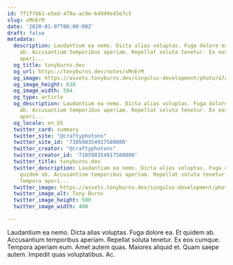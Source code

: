 ```yaml
---
id: ff1f7661-e5ed-478a-ac9e-64949e43e7c5
slug: xMnErM
date: '2020-01-07T00:00:00Z'
draft: false
metadata:
  description: Laudantium ea nemo. Dicta alias voluptas. Fuga dolore ea. Et quidem
    ab. Accusantium temporibus aperiam. Repellat soluta tenetur. Ex eos cumque. Tempora
    aperi...
  og_title: tonyburns.dev
  og_url: https://tonyburns.dev/notes/xMnErM
  og_image: https://assets.tonyburns.dev/singulus-development/photo/a7aaf33dbd0b584a47dea1fc1b3a9bbf.jpeg
  og_image_height: 630
  og_image_width: 504
  og_type: article
  og_description: Laudantium ea nemo. Dicta alias voluptas. Fuga dolore ea. Et quidem
    ab. Accusantium temporibus aperiam. Repellat soluta tenetur. Ex eos cumque. Tempora
    aperi...
  og_locale: en_US
  twitter_card: summary
  twitter_site: "@craftyphotons"
  twitter_site_id: '710598354917580800'
  twitter_creator: "@craftyphotons"
  twitter_creator_id: '710598354917580800'
  twitter_title: tonyburns.dev
  twitter_description: Laudantium ea nemo. Dicta alias voluptas. Fuga dolore ea. Et
    quidem ab. Accusantium temporibus aperiam. Repellat soluta tenetur. Ex eos cumque.
    Tempora aperi...
  twitter_image: https://assets.tonyburns.dev/singulus-development/photo/7502d1526646abf03deb056888635686.jpeg
  twitter_image_alt: Tony Burns
  twitter_image_height: 500
  twitter_image_width: 400

---
```


Laudantium ea nemo. Dicta alias voluptas. Fuga dolore ea. Et quidem ab. Accusantium temporibus aperiam. Repellat soluta tenetur. Ex eos cumque. Tempora aperiam eum. Amet autem quas. Maiores aliquid et. Quam saepe autem. Impedit quas voluptatibus. Ac.

